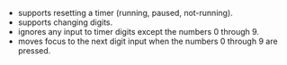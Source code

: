 - supports resetting a timer (running, paused, not-running).
- supports changing digits.
- ignores any input to timer digits except the numbers 0 through 9.
- moves focus to the next digit input when the numbers 0 through 9 are pressed.
